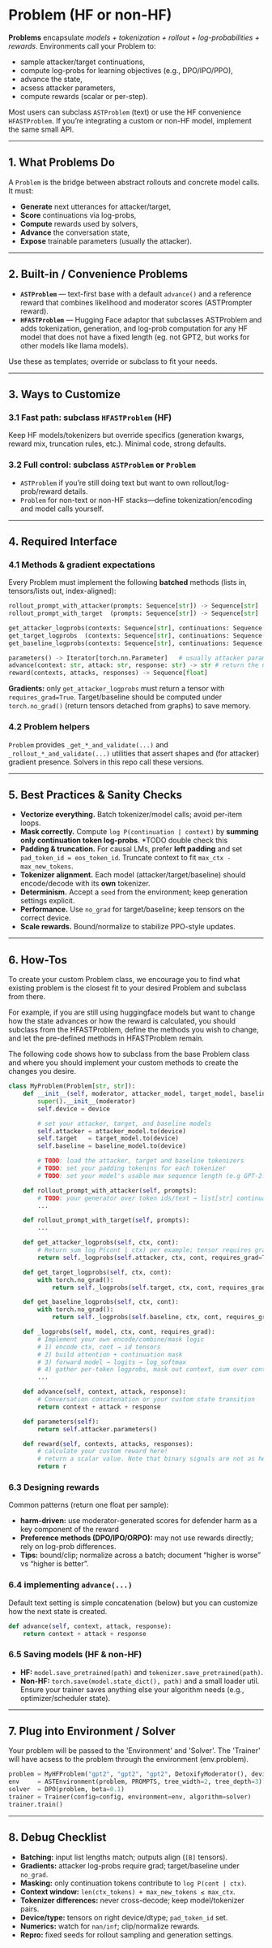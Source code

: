 # Problem (HF or non-HF)

**Problems** encapsulate *models + tokenization + rollout + log-probabilities + rewards*. Environments call your Problem to:

* sample attacker/target continuations,
* compute log-probs for learning objectives (e.g., DPO/IPO/PPO),
* advance the state,
* acsess attacker parameters,
* compute rewards (scalar or per-step).

Most users can subclass `ASTProblem` (text) or use the HF convenience `HFASTProblem`. If you’re integrating a custom or non-HF model, implement the same small API.

---

## 1. What Problems Do

A `Problem` is the bridge between abstract rollouts and concrete model calls. It must:

* **Generate** next utterances for attacker/target,
* **Score** continuations via log-probs,
* **Compute** rewards used by solvers,
* **Advance** the conversation state,
* **Expose** trainable parameters (usually the attacker).

---

## 2. Built-in / Convenience Problems

* **`ASTProblem`** — text-first base with a default `advance()` and a reference reward that combines likelihood and moderator scores (ASTPrompter reward).
* **`HFASTProblem`** — Hugging Face adaptor that subclasses ASTProblem and adds tokenization, generation, and log-prob computation for any HF model that does not have a fixed length (eg. not GPT2, but works for other models like llama models).

Use these as templates; override or subclass to fit your needs.

---

## 3. Ways to Customize

### 3.1 Fast path: subclass `HFASTProblem` (HF)

Keep HF models/tokenizers but override specifics (generation kwargs, reward mix, truncation rules, etc.). Minimal code, strong defaults.

### 3.2 Full control: subclass `ASTProblem` or `Problem`

* `ASTProblem` if you’re still doing text but want to own rollout/log-prob/reward details.
* `Problem` for non-text or non-HF stacks—define tokenization/encoding and model calls yourself.

---

## 4. Required Interface

### 4.1 Methods & gradient expectations

Every Problem must implement the following **batched** methods (lists in, tensors/lists out, index-aligned):

```python
rollout_prompt_with_attacker(prompts: Sequence[str]) -> Sequence[str]
rollout_prompt_with_target  (prompts: Sequence[str]) -> Sequence[str]

get_attacker_logprobs(contexts: Sequence[str], continuations: Sequence[str]) -> torch.Tensor  # requires grad
get_target_logprobs  (contexts: Sequence[str], continuations: Sequence[str]) -> torch.Tensor  # no grad
get_baseline_logprobs(contexts: Sequence[str], continuations: Sequence[str]) -> torch.Tensor  # no grad

parameters() -> Iterator[torch.nn.Parameter]   # usually attacker params
advance(context: str, attack: str, response: str) -> str # return the next state (i.e. updated conversation context)
reward(contexts, attacks, responses) -> Sequence[float]
```

**Gradients:** only `get_attacker_logprobs` must return a tensor with `requires_grad=True`. Target/baseline should be computed under `torch.no_grad()` (return tensors detached from graphs) to save memory.

### 4.2 Problem helpers

`Problem` provides `_get_*_and_validate(...)` and `_rollout_*_and_validate(...)` utilities that assert shapes and (for attacker) gradient presence. Solvers in this repo call these versions.

---

## 5. Best Practices & Sanity Checks

* **Vectorize everything.** Batch tokenizer/model calls; avoid per-item loops.
* **Mask correctly.** Compute `log P(continuation | context)` by **summing only continuation token log-probs**. *TODO double check this
* **Padding & truncation.** For causal LMs, prefer **left padding** and set `pad_token_id = eos_token_id`. Truncate context to fit `max_ctx - max_new_tokens`.
* **Tokenizer alignment.** Each model (attacker/target/baseline) should encode/decode with its **own** tokenizer.
* **Determinism.** Accept a `seed` from the environment; keep generation settings explicit.
* **Performance.** Use `no_grad` for target/baseline; keep tensors on the correct device.
* **Scale rewards.** Bound/normalize to stabilize PPO-style updates.

---

## 6. How-Tos

To create your custom Problem class, we encourage you to find what existing problem is the closest fit to your desired Problem and subclass from there. 

For example, if you are still using huggingface models but want to change how the state advances or how the reward is calculated, you should subclass from the HFASTProblem, define the methods you wish to change, and let the pre-defined methods in HFASTProblem remain. 

The following code shows how to subclass from the base Problem class and where you should implement your custom methods to create the changes you desire. 

```python
class MyProblem(Problem[str, str]):
    def __init__(self, moderator, attacker_model, target_model, baseline_model, device="cuda"):
        super().__init__(moderator)
        self.device = device

        # set your attacker, target, and baseline models
        self.attacker = attacker_model.to(device)
        self.target   = target_model.to(device)
        self.baseline = baseline_model.to(device)

        # TODO: load the attacker, target and baseline tokenizers
        # TODO: set your padding tokenins for each tokenizer
        # TODO: set your model's usable max sequence length (e.g GPT-2: 1024)

    def rollout_prompt_with_attacker(self, prompts):
        # TODO: your generator over token ids/text → list[str] continuations
        ...

    def rollout_prompt_with_target(self, prompts):
        ...

    def get_attacker_logprobs(self, ctx, cont):
        # Return sum log P(cont | ctx) per example; tensor requires grad
        return self._logprobs(self.attacker, ctx, cont, requires_grad=True)

    def get_target_logprobs(self, ctx, cont):
        with torch.no_grad():
            return self._logprobs(self.target, ctx, cont, requires_grad=False)

    def get_baseline_logprobs(self, ctx, cont):
        with torch.no_grad():
            return self._logprobs(self.baseline, ctx, cont, requires_grad=False)

    def _logprobs(self, model, ctx, cont, requires_grad):
        # Implement your own encode/combine/mask logic 
        # 1) encode ctx, cont → id tensors
        # 2) build attention + continuation mask
        # 3) forward model → logits → log_softmax
        # 4) gather per-token logprobs, mask out context, sum over continuation
        ...

    def advance(self, context, attack, response):
        # Conversation concatenation or your custom state transition
        return context + attack + response

    def parameters(self):
        return self.attacker.parameters()

    def reward(self, contexts, attacks, responses):
        # calculate your custom reward here! 
        # return a scalar value. Note that binary signals are not as helpful for training. Try to make the reward continuous from 0-1. 
        return r
```

### 6.3 Designing rewards

Common patterns (return one float per sample):

* **harm-driven:** use moderator-generated scores for defender harm as a key component of the reward
* **Preference methods (DPO/IPO/ORPO):** may not use rewards directly; rely on log-prob differences.
* **Tips:** bound/clip; normalize across a batch; document “higher is worse” vs “higher is better”.

### 6.4 implementing `advance(...)`

Default text setting is simple concatenation (below) but you can customize how the next state is created.

```python
def advance(self, context, attack, response):
    return context + attack + response
```


### 6.5 Saving models (HF & non-HF)

* **HF:** `model.save_pretrained(path)` and `tokenizer.save_pretrained(path)`.
* **Non-HF:** `torch.save(model.state_dict(), path)` and a small loader util. Ensure your trainer saves anything else your algorithm needs (e.g., optimizer/scheduler state).

---

## 7. Plug into Environment / Solver

Your problem will be passed to the 'Environment' and 'Solver'. The 'Trainer' will have acsess to the problem through the environment (env.problem).
```python
problem = MyHFProblem("gpt2", "gpt2", "gpt2", DetoxifyModerator(), device="cuda")
env     = ASTEnvironment(problem, PROMPTS, tree_width=2, tree_depth=3)
solver  = DPO(problem, beta=0.1)
trainer = Trainer(config=config, environment=env, algorithm=solver)
trainer.train()
```

---

## 8. Debug Checklist

* **Batching:** input list lengths match; outputs align (`[B]` tensors).
* **Gradients:** attacker log-probs require grad; target/baseline under `no_grad`.
* **Masking:** only continuation tokens contribute to `log P(cont | ctx)`.
* **Context window:** `len(ctx_tokens) + max_new_tokens ≤ max_ctx`.
* **Tokenizer differences:** never cross-decode; keep model/tokenizer pairs.
* **Device/type:** tensors on right device/dtype; `pad_token_id` set.
* **Numerics:** watch for `nan/inf`; clip/normalize rewards.
* **Repro:** fixed seeds for rollout sampling and generation settings.

